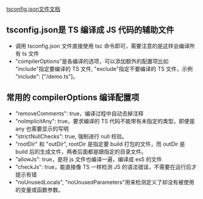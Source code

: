 [tsconfig.json文件文档](https://www.typescriptlang.org/docs/handbook/tsconfig-json.html)
## tsconfig.json是 TS 编译成 JS 代码的辅助文件
* 调用 tsconfig.json 文件直接使用 tsc 命令即可，需要注意的是这样会编译所有 ts 文件
* "compilerOptions"是各编译的选项，可以添加额外的配置项比如 "include"指定要编译的 TS 文件, "exclude"指定不要编译的 TS 文件，示例 "include": ["/demo.ts"]。

## 常用的 compilerOptions 编译配置项
* "removeComments": true，编译过程中自动去掉注释
* "noImplicitAny": true，要求编译的 TS 代码不能带有未指定的类型，即便是any 也需要显示的写明
* "strictNullChecks": true,  强制进行 null 校验。
* "rootDir" 和 "outDir", rootDir 是指定要  build 打包的文件，而 outDir 是 build 后的生成文件，两者后面都是跟指定的目录文件。
* "allowJs": true，是将 js 文件也编译一遍，编译成 es5 的文件
* "checkJs": true，能直接像 TS 一样检测 JS 的语法错误，不需要在运行后才提示有错
* "noUnusedLocals", "noUnusedParameters"用来检测定义了却没有被使用的变量或函数参数。